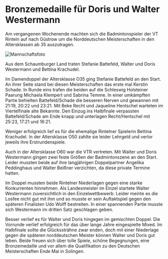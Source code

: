 # Bronzemedaille für Doris und Walter Westermann 

Am vergangenen Wochenende machten sich die Badmintonspieler der VT Rinteln auf nach Güstrow um die Norddeutschen Meisterschaften in den Altersklassen ab 35 auszutragen.

![Mannschaftsfoto](2017-04-09_MO35.jpg)

Aus dem Schaumburger Land traten Stefanie Battefeld, Walter und Doris Westermann und Bettina Krachudel.

Im Damendoppel der Altersklasse O35 ging Stefanie Battefeld an den Start. An ihrer Seite stand bei diesen Meisterschaften das erste mal Kerstin Schade. In Runde eins trafen die beiden auf die Schleswig Holsteiner Paarung Michaela Klempert und Sabrina Temme. In einer umkämpften Partie behielten Battefeld/Schade die besseren Nerven und gewannen mit 21:19, 20:22 und 23:21. Mit Beke Recht und Jaqueline Hentschel warteten im Viertelfinale alte Bekannte. Den Einzug ins Halbfinale verpassten Battefeld/Schade am Ende knapp und unterlagen Recht/Hentschel mit 25:23, 17:21 und 16:21.

Weniger erfolgreich lief es für die ehemalige Rintelner Spielerin Bettina Krachudel. In der Altersklasse O50 zahlte sie leider Lehrgeld und verlor jeweils ihre Erstrundenspiele.

Auch in der Altersklasse O60 war die VTR vertreten. Mit Walter und Doris Westermann gingen zwei feste Größen der Badmintonszene an den Start. Leider mussten beide auf ihre langjährigen Doppelpartner Angelika Peddinghaus und Walter Beißner verzichten, da diese private Termine hatten.

Im Doppel mussten beide Rintelner Niederlagen gegen eine starke Konkurrenten hinnehmen. Als Landesmeister im Einzel startete Walter Westermann zuversichtlich in den Einzelwettbewerb. Leider meinte es die Losfee nicht gut mit ihm und so musste er sein Auftaktspiel gegen den späteren Finalisten Udo Wolff bestreiten. In einer spannenden Partie musste sich Westermann im dritten Satz geschlagen geben.

Besser verlief es für Walter und Doris hingegen im gemischten Doppel. Die Vorrunde verlief erfolgreich für das über lange Jahre eingespielte Mixed. Im Halbfinale sollte die Glückssträhne zwar enden, doch mit einer Niederlage gegen die späteren norddeutschen Meister können Walter und Doris gut leben. Beide freuen sich über tolle Spiele, schöne Begegnungen, eine Bronzemedaille und vor allem die Qualifikation zu den Deutschen Meisterschaften Ende Mai in Solingen.
